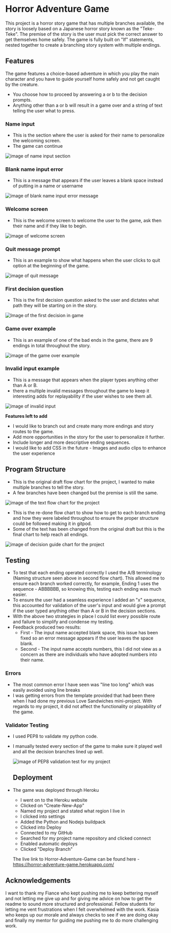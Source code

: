 # Horror Adventure Game
This project is a horror story game that has multiple branches available, the story is loosely based on a Japanese horror story known as the "Teke-Teke".
The premise of the story is the user must pick the correct answer to get themselves home safely.
The game is fully built on "If" statements, nested together to create a branching story system with multiple endings. 


## Features
The game features a choice-based adventure in which you play the main character and you have to guide yourself home safely and not get caught by the creature.
- You choose how to proceed by answering a or b to the decision prompts.
- Anything other than a or b will result in a game over and a string of text telling the user what to press.

### Name input

- This is the section where the user is asked for their name to personalize the welcoming screen.
- The game can continue 

![image of name input section](static/images-for-python-readme/name-input.JPG) 


### Blank name input error

- This is a message that appears if the user leaves a blank space instead of putting in a name or username 

![image of blank name input error message](static/images-for-python-readme/blank-input-error.JPG) 


### Welcome screen

- This is the welcome screen to welcome the user to the game, ask then their name and if they like to begin.

![image of welcome screen](static/images-for-python-readme/welcome-screen-for-user.JPG) 


### Quit message prompt

- This is an example to show what happens when the user clicks to quit option at the beginning of the game.

![image of quit message](static/images-for-python-readme/when-user-clicks-quit.JPG) 

### First decision question

- This is the first decision question asked to the user and dictates what path they will be starting on in the story.

![Image of the first decision in game](static/images-for-python-readme/first-decision-branch.JPG)

### Game over example

- This is an example of one of the bad ends in the game, there are 9 endings in total throughout the story.

![image of the game over example](static/images-for-python-readme/game-over-example.JPG)

### Invalid input example

- This is a message that appears when the player types anything other than A or B.
- there a multiple invalid messages throughout the game to keep it interesting adds for replayability if the user wishes to see them all.

![image of invalid input](static/images-for-python-readme/invalid-input-message.JPG) 


 **Features left to add**

- I would like to branch out and create many more endings and story routes to the game.
- Add more opportunities in the story for the user to personalize it further.
- Include longer and more descriptive ending sequences.
- I would like to add CSS in the future - Images and audio clips to enhance the user experience 


## Program Structure

- This is the original draft flow chart for the project, I wanted to make multiple branches to tell the story.
- A few branches have been changed but the premise is still the same.

![image of the text flow chart for the project](static/images-for-python-readme/flow-chart-for-text.jpeg) 

- This is the re-done flow chart to show how to get to each branch ending and how they were labeled throughout to ensure the proper structure could be followed making it in gitpod.
- Some of the text has been changed from the original draft but this is the final chart to help reach all endings.

![image of decision guide chart for the project](static/images-for-python-readme/flow-chart-for-decisions-guide.jpeg) 


 ## Testing

 - To test that each ending operated correctly I used the A/B terminology (Naming structure seen above in second flow chart).
 This allowed me to ensure each branch worked correctly, for example, 
 Ending 1 uses the sequence - ABBBBBB, so knowing this, testing each ending was much easier.
 - To ensure the user had a seamless experience I added an "x" sequence, this accounted for validation of the user's input and would give a prompt if the user typed anything other than A or B in the decision sections. 
 - With the above two strategies in place I could list every possible route and failure to simplify and condense my testing. 
 - Feedback produced two results:
    - First - The input name accepted blank space, this issue has been fixed so an error message appears if the user leaves the space blank.
    - Second - The input name accepts numbers, this I did not view as a concern as there are individuals who have adopted numbers into their name.

  ### Errors

  - The most common error I have seen was "line too long" which was easily avoided using line breaks
  - I was getting errors from the template provided that had been there when I had done my previous Love Sandwiches mini-project.
  With regards to my project, it did not affect the functionality or playability of the game.


### Validator Testing 

- I used PEP8 to validate my python code.
- I manually tested every section of the game to make sure it played well and all the decision branches lined up well. 

  ![image of PEP8 validation test for my project](static/images-for-python-readme/python-project-validation-image.JPG)
    

  ## Deployment 

- The game was deployed through Heroku 
  - I went on to the Heroku website 
  - Clicked on "Create-New-App"
  - Named my project and stated what region I live in
  - I clicked into settings 
  - Added the Python and Nodejs buildpack
  - Clicked into Deploy 
  - Connected to my GitHub
  - Searched for my project name repository and clicked connect
  - Enabled automatic deploys
  - Clicked "Deploy Branch" 

  The live link to Horror-Adventure-Game can be found here - https://horror-adventure-game.herokuapp.com/

## Acknowledgements

I want to thank my Fiance who kept pushing me to keep bettering myself and not letting me give up and for giving me advice on how to get the readme to sound more structured and professional.
Fellow students for letting me vent frustrations when I felt overwhelmed with the work.
Kasia who keeps up our morale and always checks to see if we are doing okay and finally my mentor for guiding me pushing me to do more challenging work.





